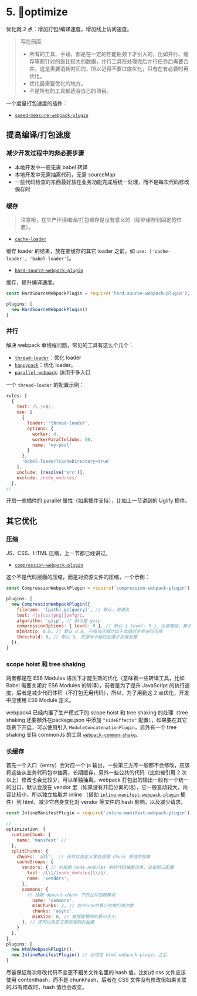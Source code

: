 # 5. optimize

优化就 2 点：增加打包/编译速度，增加线上访问速度。

> 写在前面:
>
> * 所有的工具、手段，都是在一定的性能瓶颈下才引入的，比如并行、缓存等都针对的是比较大的数据，并行工具在处理完后并行任务后需要合并，这是需要消耗时间的，所以记得不要过度优化，只有在有必要时再优化。
> * 优化最需要优化的地方。
> * 不是所有的工具都适合自己的项目。

一个度量打包速度的插件：

* [`speed-measure-webpack-plugin`](https://github.com/stephencookdev/speed-measure-webpack-plugin)

## 提高编译/打包速度

### 减少开发过程中的非必要步骤

* 本地开发中一般无需 babel 转译
* 本地开发中无需抽离代码，无需 sourceMap
* 一些代码检查的东西最好放在业务功能完成后统一处理，而不是每次代码修改保存时

### 缓存

> 注意哦，在生产环境编译/打包缓存是没有意义的（除非缓存到固定的位置）。

* [`cache-loader`](https://github.com/webpack-contrib/cache-loader)

缓存 loader 的结果，放在要缓存的其它 loader 之前，如 `use: ['cache-loader', 'babel-loader']`。

* [`hard-source-webpack-plugin`](https://github.com/mzgoddard/hard-source-webpack-plugin)

缓存，提升编译速度。

```js
const HardSourceWebpackPlugin = require('hard-source-webpack-plugin');

plugins: [
  new HardSourceWebpackPlugin()
]
```

### 并行

解决 webpack 单线程问题，常见的工具有这么个几个：

* [`thread-loader`](https://github.com/webpack-contrib/thread-loader)：优化 loader
* [`happypack`](https://github.com/amireh/happypack)：优化 loader。
* [`parallel-webpack`](https://github.com/trivago/parallel-webpack): 适用于多入口

一个 `thread-loader` 的配置示例：

```js
rules: [
  {
    test: /\.js$/,
    use: [
      {
        loader: 'thread-loader',
        options: {
          worker: 4,
          workerParallelJobs: 50,
          name: 'my-pool'
        }
      },
      'babel-loader?cacheDirectory=true'
    ],
    include: [resolve('src')],
    exclude: /node_modules/
  },
// ...
```

开启一些插件的 parallel 属性（如果插件支持），比如上一节讲到的 Uglify 插件。

## 其它优化

### 压缩

JS、CSS、HTML 压缩，上一节都已经讲过。

* [`compression-webpack-plugin`](https://github.com/webpack-contrib/compression-webpack-plugin)

这个不是代码层面的压缩，而是对资源文件的压缩，一个示例：

```js
const CompressionWebpackPlugin = require('compression-webpack-plugin');

plugins: [
  new CompressionWebpackPlugin({
    filename: '[path].gz[query]', // 默认，资源名
    test: /js|css|png|jpe?g/i,
    algorithm: 'gzip', // 默认是 gzip
    compressionOptions: { level: 9 }, // 默认 { level: 9 }，压缩等级，算法相关
    minRatio: 0.8, // 默认 0.8, 只有当压缩比低于此值时才会进行压缩
    threshold: 0, // 默认 0, 资源大小超过此值才会被处理
  }),
]
```

### scope hoist 和 tree shaking

两者都是在 ES6 Modules 语法下才能生效的优化（意味着一些转译工具，比如 Babel 需要关闭对 ES6 Modules 的转译），前者是为了提升 JavaScript 的执行速度，后者是减少代码体积（不打包无用代码），所以，为了用到这 2 点优化，开发中应使用 ES6 Module 定义。

webpack4 已经内置了生产模式下的 scope hoist 和 tree shaking 的处理（tree shaking 还要额外在package.json 中添加 `"sideEffects"` 配置），如果要在其它场景下开启，可以使用引入 `ModuleConcatenationPlugin`，另外有一个 tree shaking 支持 commonJs 的工具 [`webpack-common-shake`](https://www.npmjs.com/package/webpack-common-shake)。

### 长缓存

首先一个入口（entry）会对应一个 js 输出，一些第三方库一般都不会修改，应该将这些从业务代码包中抽离，长期缓存，另外一些公共的代码（比如被引用 2 次以上）修改也会比较少，可以单独抽离。webpack 打包出的输出一般有一个统一的出口，默认会放在 vendor 里（如果没有开启分离的话），它一般变动较大，内容比较小，所以独立抽取并 inline （借助 [`inline-manifest-webpack-plugin`](https://www.npmjs.com/package/inline-manifest-webpack-plugin) 插件）到 html，减少它自身变化对 vendor 等文件的 hash 影响，以及减少请求。

```js
const InlineManifestPlugin = require('inline-manifest-webpack-plugin');

// ...
optimization: {
  runtimeChunk: {
    name: 'manifest' // 
  },
  splitChunks: {
    chunks: 'all',  // 还可以自定义某些根据 chunk 筛选的抽离
    cacheGroups: {
      vendors: { // 引用的 node_modules 中的代码抽取出来，这是默认配置
        test: /[\\/]node_modules[\\/]/,
        name: 'vendors',
      },
      commons: {
        // 抽取 demand-chunk 下的公共依赖模块
          name: 'commons',
          minChunks: 2, // 在chunk中最小的被引用次数
          chunks: 'async',
          minSize: 0, // 被提取模块的最小大小
      }, // 还可以自定义某些规则的抽离
    }
  },
},
plugins: [
  new HtmlWebpackPlugin(),
  new InlineManifestPlugin() // 必须在 html-webpack-plugin 之后
]
```

尽量保证每次修改代码不变更不相关文件名里的 hash 值，比如对 css 文件应该使用 contenthash，而不是 chunkhash，后者在 CSS 文件没有修改但如果关联的JS有修改时，hash 值也会改变。

